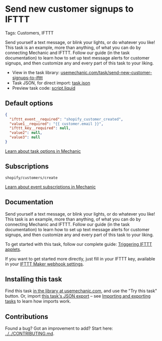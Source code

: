 # Send new customer signups to IFTTT

Tags: Customers, IFTTT

Send yourself a text message, or blink your lights, or do whatever you like! This task is an example, more than anything, of what you can do by connecting Mechanic and IFTTT. Follow our guide (in the task documentation) to learn how to set up text message alerts for customer signups, and then customize any and every part of this task to your liking.

* View in the task library: [usemechanic.com/task/send-new-customer-signups-to-ifttt](https://usemechanic.com/task/send-new-customer-signups-to-ifttt)
* Task JSON, for direct import: [task.json](../../tasks/send-new-customer-signups-to-ifttt.json)
* Preview task code: [script.liquid](./script.liquid)

## Default options

```json
{
  "ifttt_event__required": "shopify_customer_created",
  "value1__required": "{{ customer.email }}",
  "ifttt_key__required": null,
  "value2": null,
  "value3": null
}
```

[Learn about task options in Mechanic](https://docs.usemechanic.com/article/471-task-options)

## Subscriptions

```liquid
shopify/customers/create
```

[Learn about event subscriptions in Mechanic](https://docs.usemechanic.com/article/408-subscriptions)

## Documentation

Send yourself a text message, or blink your lights, or do whatever you like! This task is an example, more than anything, of what you can do by connecting Mechanic and IFTTT. Follow our guide (in the task documentation) to learn how to set up text message alerts for customer signups, and then customize any and every part of this task to your liking.

To get started with this task, follow our complete guide: [Triggering IFTTT applets](https://help.usemechanic.com/tutorials/triggering-ifttt-applets).

If you want to get started more directly, just fill in your IFTTT key, available in your [IFTTT Maker webhook settings](https://ifttt.com/services/maker_webhooks/settings).

## Installing this task

Find this task [in the library at usemechanic.com](https://usemechanic.com/task/send-new-customer-signups-to-ifttt), and use the "Try this task" button. Or, import [this task's JSON export](../../tasks/send-new-customer-signups-to-ifttt.json) – see [Importing and exporting tasks](https://docs.usemechanic.com/article/505-importing-and-exporting-tasks) to learn how imports work.

## Contributions

Found a bug? Got an improvement to add? Start here: [../../CONTRIBUTING.md](../../CONTRIBUTING.md).

